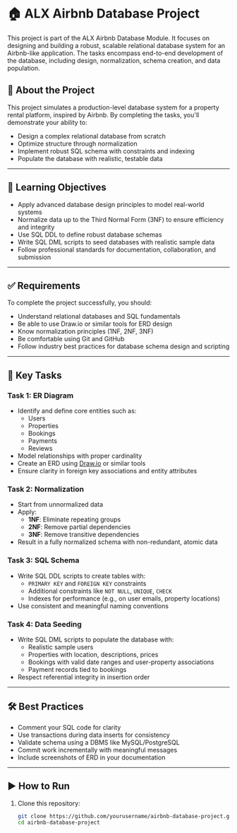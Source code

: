 # 🏠 ALX Airbnb Database Project

This project is part of the ALX Airbnb Database Module. It focuses on designing and building a robust, scalable relational database system for an Airbnb-like application. The tasks encompass end-to-end development of the database, including design, normalization, schema creation, and data population.

## 📖 About the Project

This project simulates a production-level database system for a property rental platform, inspired by Airbnb. By completing the tasks, you'll demonstrate your ability to:

- Design a complex relational database from scratch
- Optimize structure through normalization
- Implement robust SQL schema with constraints and indexing
- Populate the database with realistic, testable data

---

## 🎯 Learning Objectives

- Apply advanced database design principles to model real-world systems
- Normalize data up to the Third Normal Form (3NF) to ensure efficiency and integrity
- Use SQL DDL to define robust database schemas
- Write SQL DML scripts to seed databases with realistic sample data
- Follow professional standards for documentation, collaboration, and submission

---

## ✅ Requirements

To complete the project successfully, you should:

- Understand relational databases and SQL fundamentals
- Be able to use Draw.io or similar tools for ERD design
- Know normalization principles (1NF, 2NF, 3NF)
- Be comfortable using Git and GitHub
- Follow industry best practices for database schema design and scripting

---

## 📌 Key Tasks

### Task 1: ER Diagram

- Identify and define core entities such as:
  - Users
  - Properties
  - Bookings
  - Payments
  - Reviews
- Model relationships with proper cardinality
- Create an ERD using [Draw.io](https://draw.io) or similar tools
- Ensure clarity in foreign key associations and entity attributes

### Task 2: Normalization

- Start from unnormalized data
- Apply:
  - **1NF**: Eliminate repeating groups
  - **2NF**: Remove partial dependencies
  - **3NF**: Remove transitive dependencies
- Result in a fully normalized schema with non-redundant, atomic data

### Task 3: SQL Schema

- Write SQL DDL scripts to create tables with:
  - `PRIMARY KEY` and `FOREIGN KEY` constraints
  - Additional constraints like `NOT NULL`, `UNIQUE`, `CHECK`
  - Indexes for performance (e.g., on user emails, property locations)
- Use consistent and meaningful naming conventions

### Task 4: Data Seeding

- Write SQL DML scripts to populate the database with:
  - Realistic sample users
  - Properties with location, descriptions, prices
  - Bookings with valid date ranges and user-property associations
  - Payment records tied to bookings
- Respect referential integrity in insertion order

---

## 🛠 Best Practices

- Comment your SQL code for clarity
- Use transactions during data inserts for consistency
- Validate schema using a DBMS like MySQL/PostgreSQL
- Commit work incrementally with meaningful messages
- Include screenshots of ERD in your documentation

---

## ▶ How to Run

1. Clone this repository:
   ```bash
   git clone https://github.com/yourusername/airbnb-database-project.git
   cd airbnb-database-project
